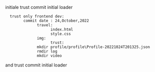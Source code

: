 

initiale trust commit initial loader  

      trust only frontend dev:
            commit date : 24,October,2022
                  travel:
                        index.html
                        style.css
                  img:
                        trust:
                  mkdir profile/profile\Profile-20221024T201325.json
                  rmdir log 
                  mkdir video

and trust commit initial loader